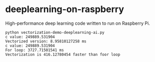 # deeplearning-on-raspberry
High-performance deep learning code written to run on Raspberry Pi.

```
python vectorization-demo-deeplearning-ai.py
c value: 249889.531904
Vectorized version: 8.95810127258 ms
c value: 249889.531904
For loop: 3727.71501541 ms
Vectorization is 416.12780454 faster than foor loop

```
